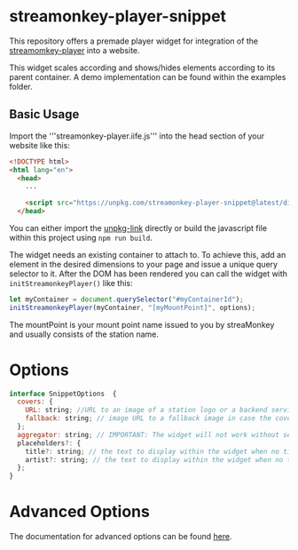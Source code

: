 # streamonkey-player-snippet
This repository offers a premade player widget for integration of the [streamomkey-player](https://github.com/streamonkey/streamonkey-player) into a website. 

This widget scales according and shows/hides elements according to its parent container. A demo implementation can be found within the examples folder.

## Basic Usage

Import the '''streamonkey-player.iife.js''' into the head section of your website like this:

```html
<!DOCTYPE html>
<html lang="en">
  <head>
    ...
    
    <script src="https://unpkg.com/streamonkey-player-snippet@latest/dist/streamonkey-player.iife.js"></script>
  </head>
```

You can either import the [unpkg-link](https://unpkg.com/streamonkey-player-snippet@latest/dist/streamonkey-player.iife.js) directly or build the javascript file within this project using ```npm run build```.

The widget needs an existing container to attach to. To achieve this, add an element in the desired dimensions to your page and issue a unique query selector to it. After the DOM has been rendered you can call the widget with `initStreamonkeyPlayer()` like this:

```js
let myContainer = document.querySelector("#myContainerId");
initStreamonkeyPlayer(myContainer, "[myMountPoint]", options);
```

The mountPoint is your mount point name issued to you by streaMonkey and usually consists of the station name.

# Options

```js
interface SnippetOptions  {
  covers: {
    URL: string; //URL to an image of a station logo or a backend service that returns a browser-compatible image on request. Requests will be triggered upon metadata update
    fallback: string; // image URL to a fallback image in case the covers URL does not provide a valid image
  };
  aggregator: string; // IMPORTANT: The widget will not work without setting a proper aggregator name! Please contact customer support if your aggregator is unknown
  placeholders?: {
    title?: string; // the text to display within the widget when no title metadata are available
    artist?: string; // the text to display within the widget when no title metadata are available
  };
}
```

# Advanced Options

The documentation for advanced options can be found [here](https://github.com/streamonkey/streamonkey-player#additional-options).
